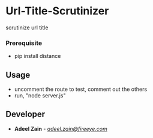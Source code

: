 # Url-Title-Scrutinizer
scrutinize url title

### Prerequisite
* pip install distance

## Usage
* uncomment the route to test, comment out the others
* run, "node server.js"

## Developer
* **Adeel Zain** - *adeel.zain@fireeye.com*
